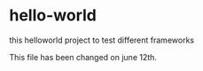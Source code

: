 # hello-world
this helloworld project to test different frameworks

This file has been changed on june 12th.
